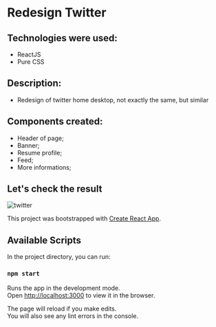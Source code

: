 # Redesign Twitter

## Technologies were used:
- ReactJS
- Pure CSS

## Description:
 - Redesign of twitter home desktop, not exactly the same, but similar

## Components created:
 - Header of page;
 - Banner;
 - Resume profile;
 - Feed;
 - More informations;

## Let's check the result

![twitter](https://user-images.githubusercontent.com/40903144/67643303-c4dc6e80-f8f4-11e9-8751-ab44409ec948.png)


This project was bootstrapped with [Create React App](https://github.com/facebook/create-react-app).

## Available Scripts

In the project directory, you can run:

### `npm start`

Runs the app in the development mode.<br />
Open [http://localhost:3000](http://localhost:3000) to view it in the browser.

The page will reload if you make edits.<br />
You will also see any lint errors in the console.
